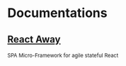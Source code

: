# Documentations

## [React Away](./react-away/)
<sup>SPA Micro-Framework for agile stateful React</sup>